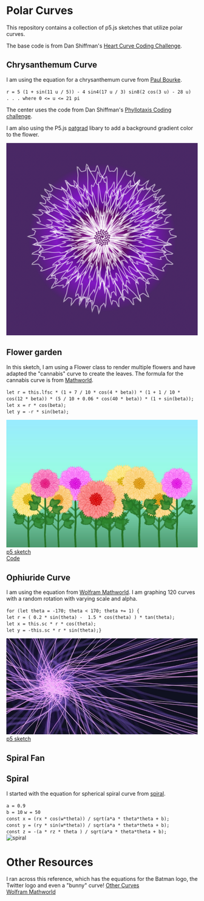# Polar Curves

 This repository contains a collection of p5.js sketches that utilize polar curves. 
 
 
 The base code is from Dan Shiffman's [Heart Curve Coding Challenge](https://thecodingtrain.com/challenges/134-heart-curve).   
 
 
 ## Chrysanthemum Curve

 I am using the equation for a chrysanthemum curve from [Paul Bourke](http://paulbourke.net/geometry/chrysanthemum/).  

 `r = 5 (1 + sin(11 u / 5)) - 4 sin4(17 u / 3) sin8(2 cos(3 u) - 28 u)  . . . where 0 <= u <= 21 pi`  

The center uses the code from Dan Shiffman's [Phyllotaxis Coding challenge](https://thecodingtrain.com/challenges/30-phyllotaxis).


I am also using the P5.js [patgrad](https://github.com/antiboredom/p5.patgrad) libary to add a background gradient color to the flower.

![](assets/purple.png)

## Flower garden

In this sketch, I am using a Flower class to render multiple flowers and have adapted the "cannabis" curve to create the leaves. The formula for the cannabis curve is from [Mathworld](https://mathworld.wolfram.com/CannabisCurve.html).

`let r = this.lfsc * (1 + 7 / 10 * cos(4 * beta)) * (1 + 1 / 10 * cos(12 * beta)) * (5 / 10 + 0.06 * cos(40 * beta)) * (1 + sin(beta));`   
`let x = r * cos(beta);`    
`let y = -r * sin(beta);`

![](assets/chrysanthemum_garden.jpg)  
[p5 sketch](https://editor.p5js.org/kfahn/sketches/wnQDK8Qog)  
[Code](https://github.com/kfahn22/polar_curves/tree/main/chrystanthemum_garden)

## Ophiuride Curve

I am using the equation from [Wolfram Mathworld](https://mathworld.wolfram.com/Ophiuride.html).  I am graphing 120 curves with a random rotation with varying scale and alpha.

`for (let theta = -170; theta < 170; theta += 1) {`        
`let r = ( 0.2 * sin(theta) -  1.5 * cos(theta) ) * tan(theta);`  
`let x = this.sc * r * cos(theta);`    
`let y = -this.sc * r * sin(theta);}`

![](assets/ophiuride1.jpg)
[p5 sketch](https://editor.p5js.org/kfahn/sketches/TflYfJiF3)

## Spiral Fan



## Spiral 

I started with the equation for spherical spiral curve from [spiral](https://www.wolframalpha.com/input?i=spherical+spiral&assumption=%22ClashPrefs%22+-%3E+%7B%22SpaceCurve%22%2C+%22SphericalSpiral%22%7D
). 

`a = 0.9`  
`b = 10` 
`w = 50`   
`const x = (rx * cos(w*theta)) / sqrt(a*a * theta*theta + b);`  
`const y = (ry * sin(w*theta)) / sqrt(a*a * theta*theta + b);`   
`const z = -(a * rz * theta ) / sqrt(a*a * theta*theta + b);`  
![spiral](https://github.com/kfahn22/polar_curves/assets/65121394/f3adf73a-85b3-4c58-a49e-7ed970d51669)

# Other Resources

I ran across this reference, which has the equations for the Batman logo, the Twitter logo and even a "bunny" curve!
[Other Curves](https://blog.wolframalpha.com/2013/07/18/even-more-formulas-for-everything-from-filled-algebraic-curves-to-the-twitter-bird-the-american-flag-chocolate-easter-bunnies-and-the-superman-solid/)  
[Wolfram Mathworld](https://mathworld.wolfram.com/topics/PlaneCurves.html)
